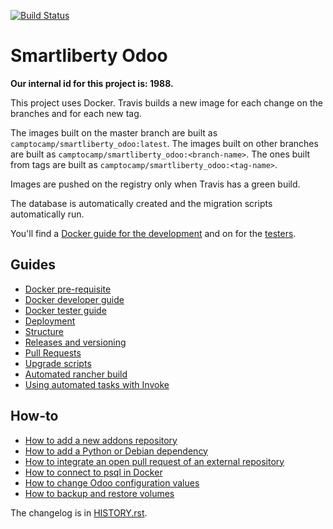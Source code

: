 [![Build Status](https://travis-ci.com/camptocamp/smartliberty_odoo.svg?token=3A3ZhwttEcmdqp7JzQb7&branch=master)](https://travis-ci.com/camptocamp/smartliberty_odoo)

# Smartliberty Odoo

**Our internal id for this project is: 1988.**

This project uses Docker.
Travis builds a new image for each change on the branches and for each new tag.

The images built on the master branch are built as `camptocamp/smartliberty_odoo:latest`.
The images built on other branches are built as `camptocamp/smartliberty_odoo:<branch-name>`.
The ones built from tags are built as `camptocamp/smartliberty_odoo:<tag-name>`.

Images are pushed on the registry only when Travis has a green build.

The database is automatically created and the migration scripts
automatically run.

You'll find a [Docker guide for the development](./docs/docker-dev.md) and on for the [testers](./docs/docker-test.md).

## Guides

* [Docker pre-requisite](./docs/prerequisites.md)
* [Docker developer guide](./docs/docker-dev.md)
* [Docker tester guide](./docs/docker-test.md)
* [Deployment](./docs/deployment.md)
* [Structure](./docs/structure.md)
* [Releases and versioning](./docs/releases.md)
* [Pull Requests](./docs/pull-requests.md)
* [Upgrade scripts](./docs/upgrade-scripts.md)
* [Automated rancher build](./docs/rancher.md)
* [Using automated tasks with Invoke](./docs/invoke.md)

## How-to

* [How to add a new addons repository](./docs/how-to-add-repo.md)
* [How to add a Python or Debian dependency](./docs/how-to-add-dependency.md)
* [How to integrate an open pull request of an external repository](./docs/how-to-integrate-pull-request.md)
* [How to connect to psql in Docker](./docs/how-to-connect-to-docker-psql.md)
* [How to change Odoo configuration values](./docs/how-to-set-odoo-configuration-values.md)
* [How to backup and restore volumes](./docs/how-to-backup-and-restore-volumes.md)

The changelog is in [HISTORY.rst](HISTORY.rst).
